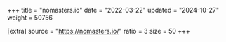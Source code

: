 +++
title = "nomasters.io"
date = "2022-03-22"
updated = "2024-10-27"
weight = 50756

[extra]
source = "https://nomasters.io/"
ratio = 3
size = 50
+++
